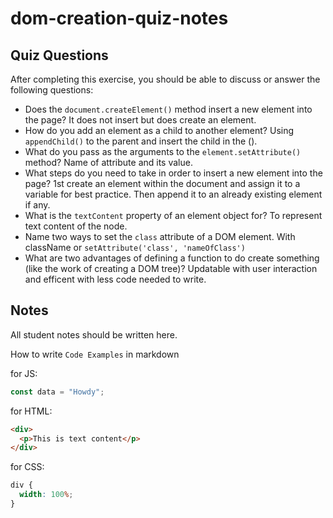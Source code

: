 # dom-creation-quiz-notes

## Quiz Questions

After completing this exercise, you should be able to discuss or answer the following questions:

- Does the `document.createElement()` method insert a new element into the page?
It does not insert but does create an element.
- How do you add an element as a child to another element?
Using `appendChild()` to the parent and insert the child in the ().
- What do you pass as the arguments to the `element.setAttribute()` method?
Name of attribute and its value.
- What steps do you need to take in order to insert a new element into the page?
1st create an element within the document and assign it to a variable for best practice. Then append it to an already existing element if any.
- What is the `textContent` property of an element object for?
To represent text content of the node.
- Name two ways to set the `class` attribute of a DOM element.
With className or `setAttribute('class', 'nameOfClass')`
- What are two advantages of defining a function to do create something (like the work of creating a DOM tree)?
Updatable with user interaction and efficent with less code needed to write.

## Notes

All student notes should be written here.


How to write `Code Examples` in markdown

for JS:

```javascript
const data = "Howdy";
```

for HTML:

```html
<div>
  <p>This is text content</p>
</div>
```

for CSS:

```css
div {
  width: 100%;
}
```
